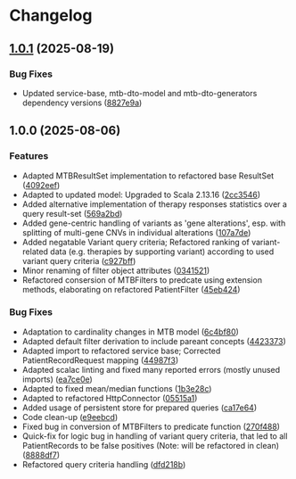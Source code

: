 # Changelog

## [1.0.1](https://github.com/dnpm-dip/mtb-query-service/compare/v1.0.0...v1.0.1) (2025-08-19)


### Bug Fixes

* Updated service-base, mtb-dto-model and mtb-dto-generators dependency versions ([8827e9a](https://github.com/dnpm-dip/mtb-query-service/commit/8827e9add5afdf70db26cb76207249d3c71708c0))

## 1.0.0 (2025-08-06)


### Features

* Adapted MTBResultSet implementation to refactored base ResultSet ([4092eef](https://github.com/dnpm-dip/mtb-query-service/commit/4092eefdc0cb2c9a05f4d22609e604e48a96b17b))
* Adapted to updated model: Upgraded to Scala 2.13.16 ([2cc3546](https://github.com/dnpm-dip/mtb-query-service/commit/2cc35468917b76c73ccd0634f7f5f7827bfb1116))
* Added alternative implementation of therapy responses statistics over a query result-set ([569a2bd](https://github.com/dnpm-dip/mtb-query-service/commit/569a2bdf11ac820cc5c27988f468651cd4677cbd))
* Added gene-centric handling of variants as 'gene alterations', esp. with splitting of multi-gene CNVs in individual alterations ([107a7de](https://github.com/dnpm-dip/mtb-query-service/commit/107a7debd1cddc3ee61f7670482071ad388cb1d3))
* Added negatable Variant query criteria; Refactored ranking of variant-related data (e.g. therapies by supporting variant) according to used variant query criteria ([c927bff](https://github.com/dnpm-dip/mtb-query-service/commit/c927bff79519a479fe91cd3812c14f036bf39ad3))
* Minor renaming of filter object attributes ([0341521](https://github.com/dnpm-dip/mtb-query-service/commit/0341521af3f8d39e20ec03cbc9178d343a44924c))
* Refactored consersion of MTBFilters to predcate using extension methods, elaborating on refactored PatientFilter ([45eb424](https://github.com/dnpm-dip/mtb-query-service/commit/45eb424bd80b763d618261ebe3ae68063f236b58))


### Bug Fixes

* Adaptation to cardinality changes in MTB model ([6c4bf80](https://github.com/dnpm-dip/mtb-query-service/commit/6c4bf80216672a66101b844a6e9a90bdc3836abe))
* Adapted default filter derivation to include pareant concepts ([4423373](https://github.com/dnpm-dip/mtb-query-service/commit/442337382d0d2c420ae6ee3b9ac94d2c85330e8a))
* Adapted import to refactored service base; Corrected PatientRecordRequest mapping ([44987f3](https://github.com/dnpm-dip/mtb-query-service/commit/44987f3226dbc9b6a3af327948176d2846a30c42))
* Adapted scalac linting and fixed many reported errors (mostly unused imports) ([ea7ce0e](https://github.com/dnpm-dip/mtb-query-service/commit/ea7ce0ebe886835c8bf80cf1c178a9e7216d5e1c))
* Adapted to fixed mean/median functions ([1b3e28c](https://github.com/dnpm-dip/mtb-query-service/commit/1b3e28ceb19be9c66185f040811ab81fe0883b6a))
* Adapted to refactored HttpConnector ([05515a1](https://github.com/dnpm-dip/mtb-query-service/commit/05515a13e1faacc32590c5f24e5f5555c9cdb2e6))
* Added usage of persistent store for prepared queries ([ca17e64](https://github.com/dnpm-dip/mtb-query-service/commit/ca17e646aa2dd519cc090e3eec2b775e88066570))
* Code clean-up ([e9eebcd](https://github.com/dnpm-dip/mtb-query-service/commit/e9eebcd820040b301facbeb638a4e1b20af8d5af))
* Fixed bug in conversion of MTBFilters to predicate function ([270f488](https://github.com/dnpm-dip/mtb-query-service/commit/270f488ebd9364ababb039b722e1e2cc1440d037))
* Quick-fix for logic bug in handling of variant query criteria, that led to all PatientRecords to be false positives (Note: will be refactored in clean) ([8888df7](https://github.com/dnpm-dip/mtb-query-service/commit/8888df718c39faeb1f2c9ddbc8b67babf6216a5f))
* Refactored query criteria handling ([dfd218b](https://github.com/dnpm-dip/mtb-query-service/commit/dfd218ba5fc6de2881247de90a4cbbd0a6bdb405))
